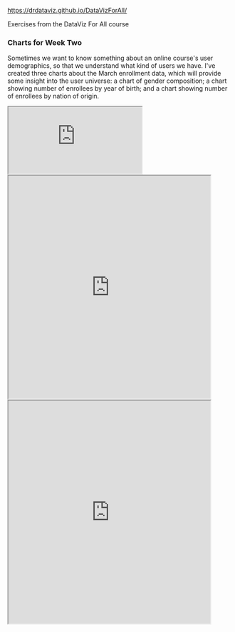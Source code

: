 https://drdataviz.github.io/DataVizForAll/ <br>

<p>Exercises from the DataViz For All course</p>
<h3> Charts for Week Two</h3>
<p> Sometimes we want to know something about an online course's user demographics, so that we understand what kind of users we have.  I've created three charts about the March enrollment data, which will provide some insight into the user universe:  a chart of gender composition; a chart showing number of enrollees by year of birth; and a chart showing number of enrollees by nation of origin.</p>
<iframe src="https://docs.google.com/a/hamilton.edu/spreadsheets/d/1E3RD9PrbJOfte9-Yg3lTJd5rCWDa7y0HDjLW9F-SJXQ/pubchart?oid=426020094&format=interactive"></iframe>
<iframe src="https://public.tableau.com/shared/KF7G36JMG?:showVizHome=no&:embed=true" width="90%" height="500"></iframe>
<iframe src="https://public.tableau.com/views/DataVizChp2Nations/Sheet1?:showVizHome=no&:embed=true" width="90%" height="500"></iframe> 
